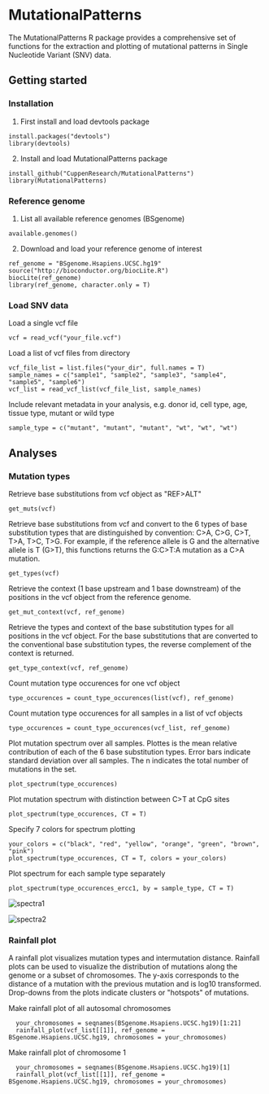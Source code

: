 # MutationalPatterns

The MutationalPatterns R package provides a comprehensive set of functions for the extraction and plotting of mutational patterns in Single Nucleotide Variant (SNV) data.

## Getting started

### Installation

1. First install and load devtools package

  ```{r}
  install.packages("devtools")
  library(devtools)
  ```
2. Install and load MutationalPatterns package

  ```{r}
  install_github("CuppenResearch/MutationalPatterns")
  library(MutationalPatterns)
  ```

### Reference genome

1. List all available reference genomes (BSgenome)

  ```{r}
  available.genomes()
  ```
2. Download and load your reference genome of interest

  ```{r}
  ref_genome = "BSgenome.Hsapiens.UCSC.hg19"
  source("http://bioconductor.org/biocLite.R")
  biocLite(ref_genome)
  library(ref_genome, character.only = T)
  ```
  
### Load SNV data

Load a single vcf file
  ```{r}
  vcf = read_vcf("your_file.vcf")
  ```

Load a list of vcf files from directory
  ```{r}
  vcf_file_list = list.files("your_dir", full.names = T)
  sample_names = c("sample1", "sample2", "sample3", "sample4", "sample5", "sample6")
  vcf_list = read_vcf_list(vcf_file_list, sample_names)
  ```

Include relevant metadata in your analysis, e.g. donor id, cell type, age, tissue type, mutant or wild type
  ```{r}
  sample_type = c("mutant", "mutant", "mutant", "wt", "wt", "wt")
  ```

##  Analyses

### Mutation types

Retrieve base substitutions from vcf object as "REF>ALT"
  ```{r}
  get_muts(vcf)
  ```
  
Retrieve base substitutions from vcf and convert to the 6 types of base substitution types that are distinguished by convention: C>A, C>G, C>T, T>A, T>C, T>G. For example, if the reference allele is G and the alternative allele is T (G>T), this functions returns the G:C>T:A mutation as a C>A mutation.
  ```{r}
  get_types(vcf)
  ```
  
Retrieve the context (1 base upstream and 1 base downstream) of the positions in the vcf object from the reference genome.
  ```{r}
  get_mut_context(vcf, ref_genome)
  ```

Retrieve the types and context of the base substitution types for all positions in the vcf object. For the base substitutions that are converted to the conventional base substitution types, the reverse complement of the context is returned.
  ```{r}
  get_type_context(vcf, ref_genome)
  ```

Count mutation type occurences for one vcf object
  ```{r}
  type_occurences = count_type_occurences(list(vcf), ref_genome)
  ```

Count mutation type occurences for all samples in a list of vcf objects
  ```{r}
  type_occurences = count_type_occurences(vcf_list, ref_genome)
  ```

Plot mutation spectrum over all samples. Plottes is the mean relative contribution of each of the 6 base substitution types. Error bars indicate standard deviation over all samples. The n indicates the total number of mutations in the set.
  ```{r}
  plot_spectrum(type_occurences)
  ```

Plot mutation spectrum with distinction between C>T at CpG sites
  ```{r}
  plot_spectrum(type_occurences, CT = T)
  ```

Specify 7 colors for spectrum plotting
  ```{r}
  your_colors = c("black", "red", "yellow", "orange", "green", "brown", "pink")
  plot_spectrum(type_occurences, CT = T, colors = your_colors)
  ```

Plot spectrum for each sample type separately
  ```{r}
  plot_spectrum(type_occurences_ercc1, by = sample_type, CT = T)
  ```
  ![spectra1](https://github.com/CuppenResearch/MutationalPatterns/blob/develop/images/spectra1.png)
  
  ![spectra2](https://github.com/CuppenResearch/MutationalPatterns/blob/develop/images/spectra2.png)

### Rainfall plot

A rainfall plot visualizes mutation types and intermutation distance. Rainfall plots can be used to visualize the distribution of mutations along the genome or a subset of chromosomes. The y-axis corresponds to the distance of a mutation with the previous mutation and is log10 transformed. Drop-downs from the plots indicate clusters or "hotspots" of mutations.

Make rainfall plot of all autosomal chromosomes
  ```{r}
    your_chromosomes = seqnames(BSgenome.Hsapiens.UCSC.hg19)[1:21]
    rainfall_plot(vcf_list[[1]], ref_genome = BSgenome.Hsapiens.UCSC.hg19, chromosomes = your_chromosomes)
  ```
  
Make rainfall plot of chromosome 1

  ```{r}
    your_chromosomes = seqnames(BSgenome.Hsapiens.UCSC.hg19)[1]
    rainfall_plot(vcf_list[[1]], ref_genome = BSgenome.Hsapiens.UCSC.hg19, chromosomes = your_chromosomes)
  ```

  